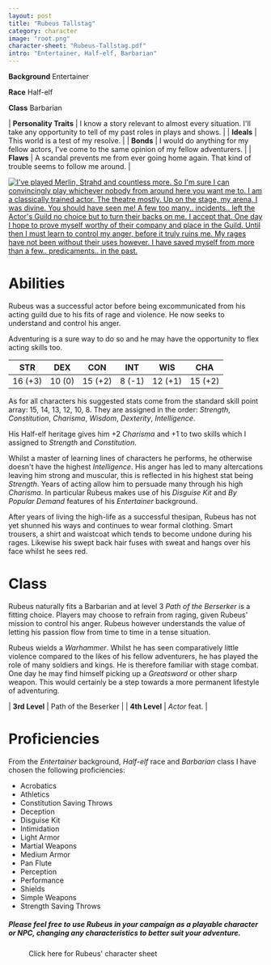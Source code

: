 ```yaml
---
layout: post
title: "Rubeus Tallstag"
category: character
image: "root.png"
character-sheet: "Rubeus-Tallstag.pdf"
intro: "Entertainer, Half-elf, Barbarian"
---
```

**Background** Entertainer

**Race** Half-elf

**Class** Barbarian

|   **Personality Traits**  | I know a story relevant to almost every situation. I'll take any opportunity to tell of my past roles in plays and shows. |
|   **Ideals**              | This world is a test of my resolve. |
|   **Bonds**               | I would do anything for my fellow actors, I've come to the same opinion of my fellow adventurers. |
|   **Flaws**               | A scandal prevents me from ever going home again. That kind of trouble seems to follow me around. |

<div class="padding-below">
<a href="{{ site.baseurl }}/images/Rubeus-letter.png"><img src="{{ site.baseurl }}/images/Rubeus-letter.png" alt="I've played Merlin, Strahd and countless more. So I'm sure I can convincingly play whichever nobody from around here you want me to.
I am a classically trained actor. The theatre mostly. Up on the stage, my arena, I was divine. You should have seen me! A few too many.. incidents.. left the Actor's Guild no choice but to turn their backs on me.
I accept that.
One day I hope to prove myself worthy of their company and place in the Guild. Until then I must learn to control my anger, before it truly ruins me. My rages have not been without their uses however. I have saved myself from more than a few.. predicaments.. in the past."></a>
</div>

<h1>Abilities</h1>

<p>Rubeus was a successful actor before being excommunicated from his acting guild due to his fits of rage and violence.
He now seeks to understand and control his anger.</p>

<p>Adventuring is a sure way to do so and he may have the opportunity to flex acting skills too.</p>

|   STR   |   DEX   |   CON   |   INT   |   WIS   |   CHA   |
|:-----:|:-----:|:-----:|:-----:|:-----:|:-----:|
| 16 (+3) | 10 (0) | 15 (+2) | 8 (-1) | 12 (+1) | 15 (+2) |

<p>As for all characters his suggested stats come from the standard skill point array: 15, 14, 13, 12, 10, 8.
They are assigned in the order: <i>Strength</i>, <i>Constitution</i>, <i>Charisma</i>, <i>Wisdom</i>, <i>Dexterity</i>, <i>Intelligence</i>.</p>

<p>His Half-elf heritage gives him +2 <i>Charisma</i> and +1 to two skills which I assigned to <i>Strength</i> and <i>Constitution</i>.</p>

<p>Whilst a master of learning lines of characters he performs, he otherwise doesn't have the highest <i>Intelligence</i>.
His anger has led to many altercations leaving him strong and muscular, this is reflected in his highest stat being <i>Strength</i>. 
Years of acting allow him to persuade many through his high <i>Charisma</i>. In particular Rubeus makes use of his <i>Disguise Kit</i> and <i>By Popular Demand</i> features of his <i>Entertainer</i> background.</p>

<p>After years of living the high-life as a successful thesipan, Rubeus has not yet shunned his ways and continues to wear formal clothing. Smart trousers, a shirt and waistcoat which tends to become undone during his rages. Likewise his swept back hair fuses with sweat and hangs over his face whilst he sees red.</p>

<h1>Class</h1>

<p>Rubeus naturally fits a Barbarian and at level 3 <i>Path of the Berserker</i> is a fitting choice. Players may choose to refrain from raging, given Rubeus' mission to control his anger. Rubeus however understands the value of letting his passion flow from time to time in a tense situation.</p>

<p>Rubeus wields a <i>Warhammer</i>. Whilst he has seen comparatively little violence compared to the likes of his fellow adventurers, he has played the role of many soldiers and kings. He is therefore familiar with stage combat. One day he may find himself picking up a <i>Greatsword</i> or other sharp weapon. This would certainly be a step towards a more permanent lifestyle of adventuring.</p>

|   **3rd Level**   | Path of the Beserker |
|   **4th Level**   | <i>Actor</i> feat. |

<h1>Proficiencies</h1>

From the <i>Entertainer</i> background, <i>Half-elf</i> race and <i>Barbarian</i> class I have chosen the following proficiencies:

<div class="bullet-list">
<ul>
    <li>Acrobatics</li>
    <li>Athletics</li>
    <li>Constitution Saving Throws</li>
    <li>Deception</li>
    <li>Disguise Kit</li>
    <li>Intimidation</li>
    <li>Light Armor</li>
    <li>Martial Weapons</li>
    <li>Medium Armor</li>
    <li>Pan Flute</li>
    <li>Perception</li>
    <li>Performance</li>
    <li>Shields</li>
    <li>Simple Weapons</li>
    <li>Strength Saving Throws</li>
</ul>
</div>

<div class="padding-below">
<h5><i>Please feel free to use Rubeus in your campaign as a playable character or NPC, changing any characteristics to better suit your adventure.</i></h5>
</div>

<figure>
<figcaption>Click here for Rubeus' character sheet</figcaption>
<a href="{{ site.baseurl }}/character-sheets/{{ page.character-sheet }}"><img src="{{ site.baseurl }}/images/character-sheet-logo.jpg" alt=""></a>
</figure>

